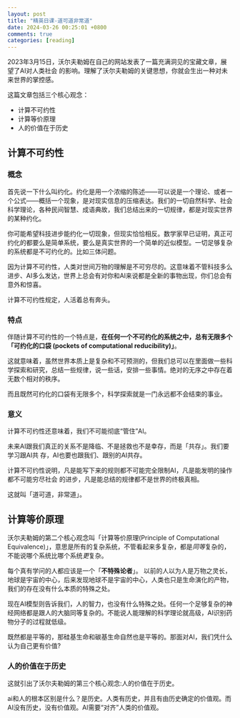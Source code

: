 ```yaml
---
layout: post
title: "精英日课-道可道非常道"
date: 2024-03-26 00:25:01 +0800
comments: true
categories: [reading]
---
```


<!-- more -->

2023年3月15日，沃尔夫勒姆在自己的网站发表了一篇充满洞见的宝藏文章，展望了AI对人类社会 的影响。理解了沃尔夫勒姆的关键思想，你就会生出一种对未来世界的掌控感。

这篇文章包括三个核心观念：

* 计算不可约性
* 计算等价原理
* 人的价值在于历史

## 计算不可约性
### 概念
首先说一下什么叫约化。约化是用一个浓缩的陈述——可以说是一个理论、或者一个公式——概括一个现象，是对现实信息的压缩表达。我们的一切自然科学、社会科学理论，各种民间智慧、成语典故，我们总结出来的一切规律，都是对现实世界的某种约化。

你可能希望科技进步能约化一切现象，但现实恰恰相反。数学家早已证明，真正可约化的都要么是简单系统，要么是真实世界的一个简单的近似模型。一切足够复杂的系统都是不可约化的。比如三体问题。

因为计算不可约性，人类对世间万物的理解是不可穷尽的。这意味着不管科技多么进步、AI多么发达，世界上总会有对你和AI来说都是全新的事物出现，你们总会有意外和惊喜。

计算不可约性规定，人活着总有奔头。

### 特点
伴随计算不可约性的一个特点是，**在任何一个不可约化的系统之中，总有无限多个「可约化的口袋 (pockets of computational reducibility)」**。

这就意味着，虽然世界本质上是复杂和不可预测的，但我们总可以在里面做一些科学探索和研究，总结一些规律，说一些话，安排一些事情。绝对的无序之中存在着无数个相对的秩序。

而且既然可约化的口袋有无限多个，科学探索就是一门永远都不会结束的事业。

### 意义
计算不可约性还意味着，我们不可能彻底“管住”AI。

未来AI跟我们真正的关系不是降临、不是拯救也不是幸存，而是「共存」。我们要学习跟AI共 存，AI也要也跟我们、跟别的AI共存。

计算不可约性说明，凡是能写下来的规则都不可能完全限制AI，凡是能发明的操作都不可能穷尽社会 的进步，凡是能总结的规律都不是世界的终极真相。

这就叫「道可道，非常道」。

## 计算等价原理
沃尔夫勒姆的第二个核心观念叫「计算等价原理(Principle of Computational Equivalence)」，意思是所有的复杂系统，不管看起来多复杂，都是*同等*复杂的，不能说哪个系统比哪个系统*更*复杂。

每个真有学问的人都应该是一个「**不特殊论者**」。 以前的人以为人是万物之灵长，地球是宇宙的中心，后来发现地球不是宇宙的中心，人类也只是生命演化的产物，我们的存在没有什么本质的特殊之处。

现在AI模型则告诉我们，人的智力，也没有什么特殊之处。任何一个足够复杂的神经网络都是跟人的大脑同等复杂的。不能说人能理解的科学理论就高级，AI识别药物分子的过程就低级。

既然都是平等的，那硅基生命和碳基生命自然也是平等的。那面对AI，我们凭什么认为自己更有价值?

### 人的价值在于历史
这就引出了沃尔夫勒姆的第三个核心观念:人的价值在于历史。

ai和人的根本区别是什么？是历史。人类有历史，并且有由历史确定的价值观。而AI没有历史，没有价值观。AI需要“对齐”人类的价值观。